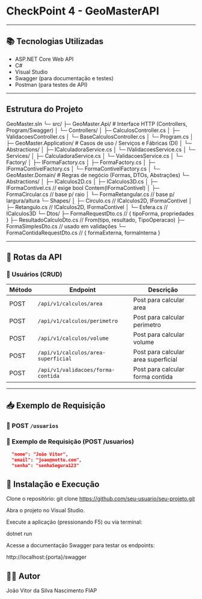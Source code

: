 #  CheckPoint 4 - GeoMasterAPI
---

## 📚 Tecnologias Utilizadas

- ASP.NET Core Web API  
- C#  
- Visual Studio  
- Swagger (para documentação e testes)  
- Postman (para testes de API)

---

## Estrutura do Projeto

GeoMaster.sln
└─ src/
   ├─ GeoMaster.Api/               # Interface HTTP (Controllers, Program/Swagger)
   │  └─ Controllers/
   │     ├─ CalculosController.cs
   │     ├─ ValidacoesController.cs
   │     └─ BaseCalculosController.cs
   │  └─ Program.cs
   │
   ├─ GeoMaster.Application/       # Casos de uso / Serviços e Fábricas (DI)
   │  └─ Abstractions/
   │     ├─ ICalculadoraService.cs
   │     └─ IValidacoesService.cs
   │  └─ Services/
   │     ├─ CalculadoraService.cs
   │     └─ ValidacoesService.cs
   │  └─ Factory/
   │        ├─ IFormaFactory.cs
   │        ├─ FormaFactory.cs
   │        ├─ IFormaContivelFactory.cs
   │        └─ FormaContivelFactory.cs
   │
   └─ GeoMaster.Domain/            # Regras de negócio (Formas, DTOs, Abstrações)
      └─ Abstractions/
      │     ├─ ICalculos2D.cs
      │     ├─ ICalculos3D.cs
      │     ├─ IFormaContivel.cs   // exige bool Contem(IFormaContivel)
      │     ├─ FormaCircular.cs    // base p/ raio
      │     └─ FormaRetangular.cs  // base p/ largura/altura
      └─ Shapes/
      │     ├─ Circulo.cs          // ICalculos2D, IFormaContivel
      │     ├─ Retangulo.cs        // ICalculos2D, IFormaContivel
      │     └─ Esfera.cs           // ICalculos3D
      └─ Dtos/
            ├─ FormaRequestDto.cs          // { tipoForma, propriedades }
            ├─ ResultadoCalculoDto.cs      // From(tipo, resultado, TipoOperacao)
            ├─ FormaSimplesDto.cs          // usado em validações
            └─ FormaContidaRequestDto.cs   // { formaExterna, formaInterna }

---

## 🔗 Rotas da API

### 📌 Usuários (CRUD)

| Método | Endpoint                           | Descrição                        |
|--------|------------------------------------|----------------------------------|
| POST    | `/api/v1/calculos/area`   | Post para calcular area    |
| POST    | `/api/v1/calculos/perimetro`   | Post para calcular perimetro    |
| POST    |  `/api/v1/calculos/volume`   | Post para calcular volume    |
| POST    | `/api/v1/calculos/area-superficial`   | Post para calcular area superficial    |
| POST    | `/api/v1/validacoes/forma-contida`   | Post para calcular forma contida    |

---

## 📥 Exemplo de Requisição

### 🔸 POST `/usuarios`

### 🔸 Exemplo de Requisição (POST /usuarios)

```json {
  "nome": "João Vitor",
  "email": "joao@mottu.com",
  "senha": "senhaSegura123"
````



## 🚀 Instalação e Execução
Clone o repositório:
git clone https://github.com/seu-usuario/seu-projeto.git

Abra o projeto no Visual Studio.

Execute a aplicação (pressionando F5) ou via terminal:

dotnet run

Acesse a documentação Swagger para testar os endpoints:

http://localhost:{porta}/swagger

## 👨‍💻 Autor
João Vitor da Silva Nascimento 
FIAP 

